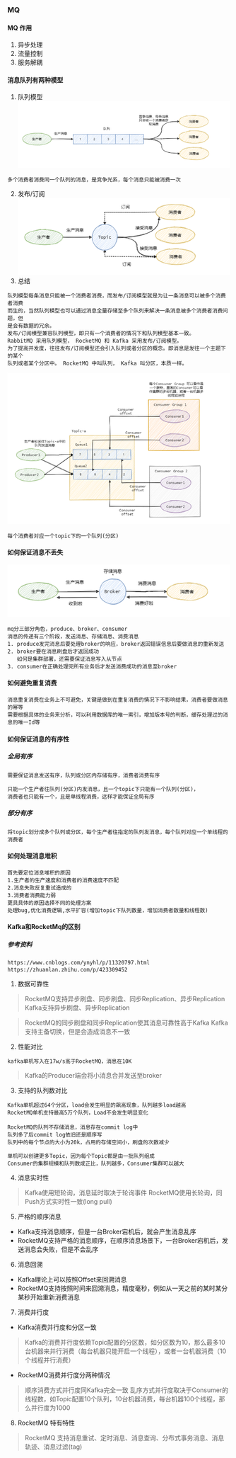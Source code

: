 ### MQ
#### MQ 作用
1. 异步处理
2. 流量控制
3. 服务解耦
#### 消息队列有两种模型
1. 队列模型
   ![img.png](queue_mode.png)
```text
多个消费者消费同一个队列的消息，是竞争光系，每个消息只能被消费一次
```
2. 发布/订阅
   ![img_1.png](pub_sub_mode.png)
3. 总结
```text
队列模型每条消息只能被一个消费者消费，而发布/订阅模型就是为让一条消息可以被多个消费者消费
而生的，当然队列模型也可以通过消息全量存储至多个队列来解决一条消息被多个消费者消费问题，但
是会有数据的冗余。
发布/订阅模型兼容队列模型，即只有一个消费者的情况下和队列模型基本一致。
RabbitMQ 采用队列模型， RocketMQ 和 Kafka 采用发布/订阅模型。
为了提高并发度，往往发布/订阅模型还会引入队列或者分区的概念。即消息是发往一个主题下的某个
队列或者某个分区中。 RocketMQ 中叫队列， Kafka 叫分区，本质一样。
```
![img.png](relation.png)
```text
每个消费者对应一个topic下的一个队列(分区)
```
#### 如何保证消息不丢失
![](struct.png)
```text
mq分三部分角色，produce、broker、consumer
消息的传递有三个阶段，发送消息、存储消息、消费消息
1. produce发完消息后要处理broker的响应，broker返回错误信息后要做消息的重新发送
2. broker要在消息刷盘后才返回成功
   如何是集群部署，还需要保证消息写入从节点
3. consumer在正确处理完所有业务后才发送消费成功的消息至broker
```
#### 如何避免重复消费
```text
消息重复消费在业务上不可避免，关键是做到在重复消费的情况下不影响结果，消费者要做消息的幂等
需要根据具体的业务来分析，可以利用数据库的唯一索引，增加版本号的判断，缓存处理过的消息的唯一Id等
```
#### 如何保证消息的有序性
##### 全局有序
```text
需要保证消息发送有序，队列或分区内存储有序，消费者消费有序
```
```text
只能一个生产者往队列(分区)内发消息，且一个topic下只能有一个队列(分区)，
消费者也只能有一个，且是单线程消费，这样才能保证全局有序
```
##### 部分有序
```text
将topic划分成多个队列或分区，每个生产者往指定的队列发消息，每个队列对应一个单线程的消费者
```
#### 如何处理消息堆积
```text
首先要定位消息堆积的原因
1.生产者的生产速度和消费者的消费速度不匹配
2.消息失败反复重试造成的 
3.消费者消费能力弱
更具具体的原因选择不同的处理方案
处理bug,优化消费逻辑,水平扩容(增加topic下队列数量，增加消费者数量和线程数)
```
#### Kafka和RocketMq的区别
##### 参考资料
```text
https://www.cnblogs.com/ynyhl/p/11320797.html
https://zhuanlan.zhihu.com/p/423309452
```
1. 数据可靠性
> RocketMQ支持异步刷盘、同步刷盘、同步Replication、异步Replication
> Kafka支持异步刷盘、异步Replication

> RocketMQ的同步刷盘和同步Replication使其消息可靠性高于Kafka
> Kafka支持主备切换，但是会造成消息不一致

2. 性能对比
```text
kafka单机写入在17w/s高于RocketMQ，消息在10K
```
> Kafka的Producer端会将小消息合并发送至broker

3. 支持的队列数对比
```text
Kafka单机超过64个分区，load会发生明显的飙高现象，队列越多load越高
RocketMQ单机支持最高5万个队列，Load不会发生明显变化

RocketMQ的队列不存储消息，消息存在commit log中
队列多了后commit log依旧还是顺序写
队列中的每个节点的大小为20k，占用的存储空间小，刷盘的次数减少
```
```text
单机可以创建更多Topic，因为每个Topic都是由一批队列组成
Consumer的集群规模和队列数成正比，队列越多，Consumer集群可以越大
```
4. 消息实时性
> Kafka使用短轮询，消息延时取决于轮询事件
> RocketMQ使用长轮询，同Push方式实时性一致(long pull)

5. 严格的顺序消息
- Kafka支持消息顺序，但是一台Broker宕机后，就会产生消息乱序
- RocketMQ支持严格的消息顺序，在顺序消息场景下，一台Broker宕机后，发送消息会失败，但是不会乱序

6. 消息回溯
- Kafka理论上可以按照Offset来回溯消息
- RocketMQ支持按照时间来回溯消息，精度毫秒，例如从一天之前的某时某分某秒开始重新消费消息
7. 消费并行度
- Kafka消费并行度和分区一致
> Kafka的消费并行度依赖Topic配置的分区数，如分区数为10，那么最多10台机器来并行消费（每台机器只能开启一个线程），或者一台机器消费（10个线程并行消费）
- RocketMQ消费并行度分两种情况
> 顺序消费方式并行度同Kafka完全一致
> 乱序方式并行度取决于Consumer的线程数，如Topic配置10个队列，10台机器消费，每台机器100个线程，那么并行度为1000


8. RocketMQ 特有特性
> RocketMQ 支持消息重试、定时消息、消息查询、分布式事务消息、消息轨迹、消息过滤(tag)
